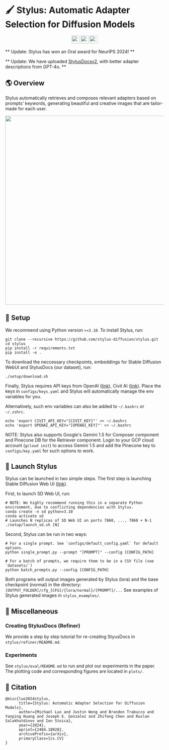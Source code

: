# 🖌️ Stylus: Automatic Adapter Selection for Diffusion Models

<p align="center">
  <a href="https://stylus-diffusion.github.io/"><img src="https://img.shields.io/badge/🌐-Website-red" height="25"></a>
  <a href="https://arxiv.org/abs/2404.18928"><img src="https://img.shields.io/badge/📝-Paper-blue" height="25"></a>
  <a href="[https://drive.google.com/file/d/1iMYQWHraC1JT78-MYOapvGNIuLoTMO-x/view?usp=sharing](https://drive.google.com/file/d/1qFEoDWp3BSwyIlkaSrEoRCmMNGogMyVn/view?usp=sharing)" ><img src="https://img.shields.io/badge/💡-StylusDocs-green" height="25"></a>
</p>

** Update: Stylus has won an Oral award for NeurIPS 2024! **

** Update: We have uploaded [StylusDocsv2](https://drive.google.com/file/d/1qFEoDWp3BSwyIlkaSrEoRCmMNGogMyVn/view?usp=sharing), with better adapter descriptions from GPT-4o. **

## 🌎 Overview

Stylus automatically retrieves and composes relevant adapters based on prompts' keywords, generating beautiful and creative images that are tailor-made for each user.

<p align="center">
  <img src="stylus_examples/stylus-gif-final.gif" width="600">
</p>

## 🔧 Setup

We recommend using Python version `>=3.10`. To install Stylus, run:
```
git clone --recursive https://github.com/stylus-diffusion/stylus.git
cd stylus
pip install -r requirements.txt
pip install -e .
```

To download the neccessary checkpoints, embeddings for Stable Diffusion WebUI and StylusDocs (our dataset), run:
```
./setup/download.sh
```

Finally, Stylus requires API keys from OpenAI ([link](https://platform.openai.com/api-keys)), Civit AI ([link](https://developer.civitai.com/docs/getting-started/setup-profile)).
Place the keys in `configs/keys.yaml` and Stylus will automatically manage the env variables for you. 

Alternatively, such env variables can also be added to `~/.bashrc` or `~/.zshrc`.
```
echo 'export CIVIT_API_KEY="[CIVIT_KEY]"' >> ~/.bashrc
echo 'export OPENAI_API_KEY="[OPENAI_KEY]"' >> ~/.bashrc
```

NOTE: Stylus also supports Google's Gemini 1.5 for Composer component and Pinecone DB for the Retriever component. Login to your GCP cloud account (`gcloud init`) to access Gemini 1.5 and add the Pinecone key to `configs/key.yaml` for such options to work.

## 🚀 Launch Stylus

Stylus can be launched in two simple steps. The first step is launching Stable Diffusion Web UI ([link](https://github.com/AUTOMATIC1111/stable-diffusion-webui)).

First, to launch SD Web UI, run:
```
# NOTE: We highly recommend running this in a separate Python environment, due to conflicting dependencies with Stylus.
conda create -n sd python=3.10
conda activate sd
# Launches N replicas of SD Web UI on ports 7860, ..., 7860 + N-1
./setup/launch_sd.sh [N]
```

Second, Stylus can be run in two ways:
```
# For a single prompt. See `configs/default_config.yaml` for default options.
python single_prompt.py --prompt "[PROMPT]" --config [CONFIG_PATH]

# For a batch of prompts, we require them to be in a CSV file (see `datasets/`)
python batch_prompts.py --config [CONFIG_PATH]
```

Both programs will output images generated by Stylus (lora) and the base checkpoint (normal) in the directory: `[OUTPUT_FOLDER]/cfg_[CFG]/{lora/normal}/[PROMPT]/...` See examples of Stylus generated images in `stylus_examples/`.

## 📝 Miscellaneous

### Creating StylusDocs (Refiner)

We provide a step by step tutorial for re-creating StyusDocs in `stylus/refiner/README.md`.

### Experiments

See `stylus/eval/README.md` to run and plot our experiments in the paper. The plotting code and corresponding figures are located in `plots/`.

## 🎯 Citation

```
@misc{luo2024stylus,
      title={Stylus: Automatic Adapter Selection for Diffusion Models}, 
      author={Michael Luo and Justin Wong and Brandon Trabucco and Yanping Huang and Joseph E. Gonzalez and Zhifeng Chen and Ruslan Salakhutdinov and Ion Stoica},
      year={2024},
      eprint={2404.18928},
      archivePrefix={arXiv},
      primaryClass={cs.CV}
}
```

